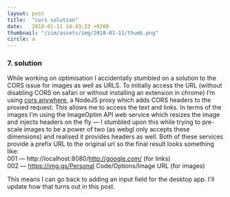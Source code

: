 ```yaml
---
layout: post
title:  "cors solution"
date:   2018-01-11 14:43:23 +0200
thumbnail: "/zim/assets/img/2018-01-11/thumb.png"
circle: a
---
```


<h3>7. solution</h3>

While working on optimisation I accidentally stumbled on a solution to the CORS issue for images as well as URLS. To initially access the URL (without disabling CORS on safari or without installing an extension in chrome) I’m using <a href="https://github.com/Rob--W/cors-anywhere">cors anywhere</a>, a NodeJS proxy which adds CORS headers to the proxied request. This allows me to access the text and links. In terms of the images I’m using the ImageOptim API web service which resizes the image and injects headers on the fly — I stumbled upon this while trying to pre-scale images to be a power of two (as webgl only accepts these dimensions) and realised it provides headers as well. Both of these services provide a prefix URL to the original url so the final result looks something like:<br/>
<span class="feed">001</span> — http://localhost:8080/http://google.com/ (for links) <br/>
<span class="feed">002</span> — https://img.gs/Personal Code/Options/Image URL (for images)

This means I can go back to adding an input field for the desktop app. I'll update how that turns out in this post. 